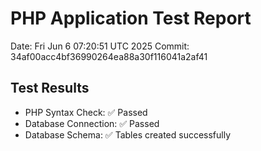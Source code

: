 # PHP Application Test Report
Date: Fri Jun  6 07:20:51 UTC 2025
Commit: 34af00acc4bf36990264ea88a30f116041a2af41

## Test Results
- PHP Syntax Check: ✅ Passed
- Database Connection: ✅ Passed
- Database Schema: ✅ Tables created successfully
